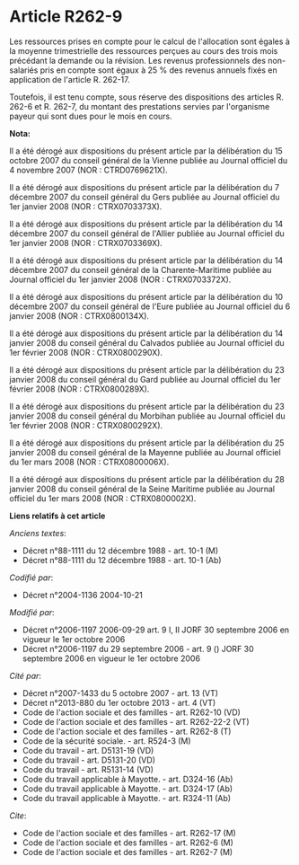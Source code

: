 # Article R262-9

Les ressources prises en compte pour le calcul de l'allocation sont égales à la moyenne trimestrielle des ressources perçues
au cours des trois mois précédant la demande ou la révision. Les revenus professionnels des non-salariés pris en compte sont
égaux à 25 % des revenus annuels fixés en application de l'article R. 262-17.

Toutefois, il est tenu compte, sous réserve des dispositions des articles R. 262-6 et R. 262-7, du montant des prestations
servies par l'organisme payeur qui sont dues pour le mois en cours.

**Nota:**

Il a été dérogé aux dispositions du présent article par la délibération du 15 octobre 2007 du conseil général de la Vienne
publiée au Journal officiel du 4 novembre 2007 (NOR : CTRD0769621X). 

Il a été dérogé aux dispositions du présent article par la délibération du 7 décembre 2007 du conseil général du Gers publiée
au Journal officiel du 1er janvier 2008 (NOR : CTRX0703373X). 

Il a été dérogé aux dispositions du présent article par la délibération du 14 décembre 2007 du conseil général de l'Allier
publiée au Journal officiel du 1er janvier 2008 (NOR : CTRX0703369X). 

Il a été dérogé aux dispositions du présent article par la délibération du 14 décembre 2007 du conseil général de la
Charente-Maritime publiée au Journal officiel du 1er janvier 2008 (NOR : CTRX0703372X).

Il a été dérogé aux dispositions du présent article par la délibération du 10 décembre 2007 du conseil général de l'Eure
publiée au Journal officiel du 6 janvier 2008 (NOR : CTRX0800134X). 

Il a été dérogé aux dispositions du présent article par la délibération du 14 janvier 2008 du conseil général du Calvados
publiée au Journal officiel du 1er février 2008 (NOR : CTRX0800290X).

Il a été dérogé aux dispositions du présent article par la délibération du 23 janvier 2008 du conseil général du Gard publiée
au Journal officiel du 1er février 2008 (NOR : CTRX0800289X). 

Il a été dérogé aux dispositions du présent article par la délibération du 23 janvier 2008 du conseil général du Morbihan
publiée au Journal officiel du 1er février 2008 (NOR : CTRX0800292X).

Il a été dérogé aux dispositions du présent article par la délibération du 25 janvier 2008 du conseil général de la Mayenne
publiée au Journal officiel du 1er mars 2008 (NOR : CTRX0800006X).

Il a été dérogé aux dispositions du présent article par la délibération du 28 janvier 2008 du conseil général de la Seine
Maritime publiée au Journal officiel du 1er mars 2008 (NOR : CTRX0800002X).

**Liens relatifs à cet article**

_Anciens textes_:

  - Décret n°88-1111 du 12 décembre 1988 - art. 10-1 (M)
  - Décret n°88-1111 du 12 décembre 1988 - art. 10-1 (Ab)

_Codifié par_:

  - Décret n°2004-1136 2004-10-21

_Modifié par_:

  - Décret n°2006-1197 2006-09-29 art. 9 I, II JORF 30 septembre 2006 en vigueur le 1er octobre 2006
  - Décret n°2006-1197 du 29 septembre 2006 - art. 9 () JORF 30 septembre 2006 en vigueur le 1er octobre 2006

_Cité par_:

  - Décret n°2007-1433 du 5 octobre 2007 - art. 13 (VT)
  - Décret n°2013-880 du 1er octobre 2013 - art. 4 (VT)
  - Code de l'action sociale et des familles - art. R262-10 (VD)
  - Code de l'action sociale et des familles - art. R262-22-2 (VT)
  - Code de l'action sociale et des familles - art. R262-8 (T)
  - Code de la sécurité sociale. - art. R524-3 (M)
  - Code du travail - art. D5131-19 (VD)
  - Code du travail - art. D5131-20 (VD)
  - Code du travail - art. R5131-14 (VD)
  - Code du travail applicable à Mayotte. - art. D324-16 (Ab)
  - Code du travail applicable à Mayotte. - art. D324-17 (Ab)
  - Code du travail applicable à Mayotte. - art. R324-11 (Ab)

_Cite_:

  - Code de l'action sociale et des familles - art. R262-17 (M)
  - Code de l'action sociale et des familles - art. R262-6 (M)
  - Code de l'action sociale et des familles - art. R262-7 (M)
